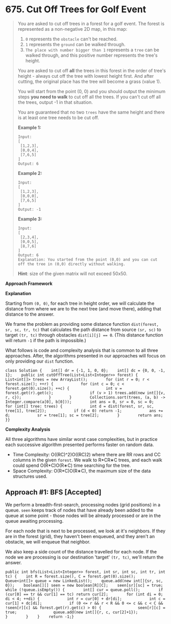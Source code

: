 # 675. Cut Off Trees for Golf Event

> You are asked to cut off trees in a forest for a golf event. The forest is represented as a non-negative 2D map, in this map:
>
> 1. `0` represents the `obstacle` can't be reached.
> 2. `1` represents the `ground` can be walked through.
> 3. `The place with number bigger than 1` represents a `tree` can be walked through, and this positive number represents the tree's height.
>
> You are asked to cut off **all** the trees in this forest in the order of tree's height - always cut off the tree with lowest height first. And after cutting, the original place has the tree will become a grass \(value 1\).
>
> You will start from the point \(0, 0\) and you should output the minimum steps **you need to walk** to cut off all the trees. If you can't cut off all the trees, output -1 in that situation.
>
> You are guaranteed that no two `trees` have the same height and there is at least one tree needs to be cut off.
>
> **Example 1:**  
>
>
> ```text
> Input: 
> [
>  [1,2,3],
>  [0,0,4],
>  [7,6,5]
> ]
> Output: 6
> ```
>
> **Example 2:**  
>
>
> ```text
> Input: 
> [
>  [1,2,3],
>  [0,0,0],
>  [7,6,5]
> ]
> Output: -1
> ```
>
> **Example 3:**  
>
>
> ```text
> Input: 
> [
>  [2,3,4],
>  [0,0,5],
>  [8,7,6]
> ]
> Output: 6
> Explanation: You started from the point (0,0) and you can cut off the tree in (0,0) directly without walking.
> ```
>
> **Hint**: size of the given matrix will not exceed 50x50.

**Approach Framework**

 **Explanation**

Starting from `(0, 0)`, for each tree in height order, we will calculate the distance from where we are to the next tree \(and move there\), adding that distance to the answer.

We frame the problem as providing some distance function `dist(forest, sr, sc, tr, tc)` that calculates the path distance from source `(sr, sc)` to target `(tr, tc)` through obstacles `dist[i][j] == 0`. \(This distance function will return `-1` if the path is impossible.\)

What follows is code and complexity analysis that is common to all three approaches. After, the algorithms presented in our approaches will focus on only providing our `dist` function.

```text
class Solution {    int[] dr = {-1, 1, 0, 0};    int[] dc = {0, 0, -1, 1};    public int cutOffTree(List<List<Integer>> forest) {        List<int[]> trees = new ArrayList();        for (int r = 0; r < forest.size(); ++r) {            for (int c = 0; c < forest.get(0).size(); ++c) {                int v = forest.get(r).get(c);                if (v > 1) trees.add(new int[]{v, r, c});            }        }        Collections.sort(trees, (a, b) -> Integer.compare(a[0], b[0]));        int ans = 0, sr = 0, sc = 0;        for (int[] tree: trees) {            int d = dist(forest, sr, sc, tree[1], tree[2]);            if (d < 0) return -1;            ans += d;            sr = tree[1]; sc = tree[2];        }        return ans;    }}
```

 **Complexity Analysis**

All three algorithms have similar worst case complexities, but in practice each successive algorithm presented performs faster on random data.

* Time Complexity: O\(\(RC\)^2\)O\(\(RC\)​2​​\) where there are RR rows and CC columns in the given `forest`. We walk to R\*CR∗C trees, and each walk could spend O\(R\*C\)O\(R∗C\) time searching for the tree.
* Space Complexity: O\(R\*C\)O\(R∗C\), the maximum size of the data structures used.

## **Approach \#1: BFS \[Accepted\]**

We perform a breadth-first-search, processing nodes \(grid positions\) in a queue. `seen` keeps track of nodes that have already been added to the queue at some point - those nodes will be already processed or are in the queue awaiting processing.

For each node that is next to be processed, we look at it's neighbors. If they are in the forest \(grid\), they haven't been enqueued, and they aren't an obstacle, we will enqueue that neighbor.

We also keep a side count of the distance travelled for each node. If the node we are processing is our destination 'target' `(tr, tc)`, we'll return the answer.

```text
public int bfs(List<List<Integer>> forest, int sr, int sc, int tr, int tc) {    int R = forest.size(), C = forest.get(0).size();    Queue<int[]> queue = new LinkedList();    queue.add(new int[]{sr, sc, 0});    boolean[][] seen = new boolean[R][C];    seen[sr][sc] = true;    while (!queue.isEmpty()) {        int[] cur = queue.poll();        if (cur[0] == tr && cur[1] == tc) return cur[2];        for (int di = 0; di < 4; ++di) {            int r = cur[0] + dr[di];            int c = cur[1] + dc[di];            if (0 <= r && r < R && 0 <= c && c < C &&                    !seen[r][c] && forest.get(r).get(c) > 0) {                seen[r][c] = true;                queue.add(new int[]{r, c, cur[2]+1});            }        }    }    return -1;}
```

